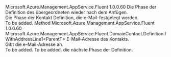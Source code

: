 <Type Name="IWithEmail&lt;ParentT&gt;" FullName="Microsoft.Azure.Management.AppService.Fluent.DomainContact.Definition.IWithEmail&lt;ParentT&gt;">
  <TypeSignature Language="C#" Value="public interface IWithEmail&lt;ParentT&gt;" />
  <TypeSignature Language="ILAsm" Value=".class public interface auto ansi abstract IWithEmail`1&lt;ParentT&gt;" />
  <TypeSignature Language="DocId" Value="T:Microsoft.Azure.Management.AppService.Fluent.DomainContact.Definition.IWithEmail`1" />
  <TypeSignature Language="VB.NET" Value="Public Interface IWithEmail(Of ParentT)" />
  <TypeSignature Language="F#" Value="type IWithEmail&lt;'ParentT&gt; = interface" />
  <AssemblyInfo>
    <AssemblyName>Microsoft.Azure.Management.AppService.Fluent</AssemblyName>
    <AssemblyVersion>1.0.0.60</AssemblyVersion>
  </AssemblyInfo>
  <TypeParameters>
    <TypeParameter Name="ParentT" />
  </TypeParameters>
  <Interfaces />
  <Docs>
    <typeparam name="ParentT">Die Phase der Definition des übergeordneten wieder nach dem Anfügen.</typeparam>
    <summary>
            Die Phase der Kontakt Definition, die e-Mail-festgelegt werden.
            </summary>
    <remarks>To be added.</remarks>
  </Docs>
  <Members>
    <Member MemberName="WithEmail">
      <MemberSignature Language="C#" Value="public Microsoft.Azure.Management.AppService.Fluent.DomainContact.Definition.IWithAddressLine1&lt;ParentT&gt; WithEmail (string email);" />
      <MemberSignature Language="ILAsm" Value=".method public hidebysig newslot virtual instance class Microsoft.Azure.Management.AppService.Fluent.DomainContact.Definition.IWithAddressLine1`1&lt;!ParentT&gt; WithEmail(string email) cil managed" />
      <MemberSignature Language="DocId" Value="M:Microsoft.Azure.Management.AppService.Fluent.DomainContact.Definition.IWithEmail`1.WithEmail(System.String)" />
      <MemberSignature Language="VB.NET" Value="Public Function WithEmail (email As String) As IWithAddressLine1(Of ParentT)" />
      <MemberSignature Language="F#" Value="abstract member WithEmail : string -&gt; Microsoft.Azure.Management.AppService.Fluent.DomainContact.Definition.IWithAddressLine1&lt;'ParentT&gt;" Usage="iWithEmail.WithEmail email" />
      <MemberType>Method</MemberType>
      <AssemblyInfo>
        <AssemblyName>Microsoft.Azure.Management.AppService.Fluent</AssemblyName>
        <AssemblyVersion>1.0.0.60</AssemblyVersion>
      </AssemblyInfo>
      <ReturnValue>
        <ReturnType>Microsoft.Azure.Management.AppService.Fluent.DomainContact.Definition.IWithAddressLine1&lt;ParentT&gt;</ReturnType>
      </ReturnValue>
      <Parameters>
        <Parameter Name="email" Type="System.String" />
      </Parameters>
      <Docs>
        <param name="email">E-Mail-Adresse des Kontakts.</param>
        <summary>
            Gibt die e-Mail-Adresse an.
            </summary>
        <returns>To be added.</returns>
        <remarks>To be added.</remarks>
        <return>die nächste Phase der Definition.</return>
      </Docs>
    </Member>
  </Members>
</Type>